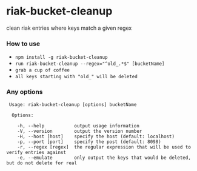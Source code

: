 riak-bucket-cleanup
===================

clean riak entries where keys match a given regex

### How to use ###

* `npm install -g riak-bucket-cleanup`
* `run riak-bucket-cleanup --regex="^old_.*$" [bucketName]`
* `grab a cup of coffee`
* `all keys starting with "old_" will be deleted`

### Any options ###

````
 Usage: riak-bucket-cleanup [options] bucketName

  Options:

    -h, --help           output usage information
    -V, --version        output the version number
    -H, --host [host]    specify the host (default: localhost)
    -p, --port [port]    specify the post (default: 8098)
    -r, --regex [regex]  the regular expression that will be used to verify entries against
    -e, --emulate        only output the keys that would be deleted, but do not delete for real
````
